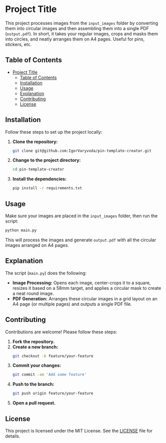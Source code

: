 # Project Title

This project processes images from the `input_images` folder by converting them into circular images and then assembling them into a single PDF (`output.pdf`). In short, it takes your regular images, crops and masks them into circles, and neatly arranges them on A4 pages. Useful for pins, stickers, etc.

## Table of Contents

- [Project Title](#project-title)
  - [Table of Contents](#table-of-contents)
  - [Installation](#installation)
  - [Usage](#usage)
  - [Explanation](#explanation)
  - [Contributing](#contributing)
  - [License](#license)

## Installation

Follow these steps to set up the project locally:

1. **Clone the repository:**

   ```bash
   git clone git@github.com:IgorVaryvoda/pin-template-creator.git
   ```

2. **Change to the project directory:**

   ```bash
   cd pin-template-creator
   ```

3. **Install the dependencies:**
   ```bash
   pip install -r requirements.txt
   ```

## Usage

Make sure your images are placed in the `input_images` folder, then run the script:

```bash
python main.py
```

This will process the images and generate `output.pdf` with all the circular images arranged on A4 pages.

## Explanation

The script (`main.py`) does the following:

- **Image Processing:**
  Opens each image, center-crops it to a square, resizes it based on a 58mm target, and applies a circular mask to create a neat round image.
- **PDF Generation:**
  Arranges these circular images in a grid layout on an A4 page (or multiple pages) and outputs a single PDF file.

## Contributing

Contributions are welcome! Please follow these steps:

1. **Fork the repository.**
2. **Create a new branch:**
   ```bash
   git checkout -b feature/your-feature
   ```
3. **Commit your changes:**
   ```bash
   git commit -am 'Add some feature'
   ```
4. **Push to the branch:**
   ```bash
   git push origin feature/your-feature
   ```
5. **Open a pull request.**

## License

This project is licensed under the MIT License. See the [LICENSE](LICENSE) file for details.
